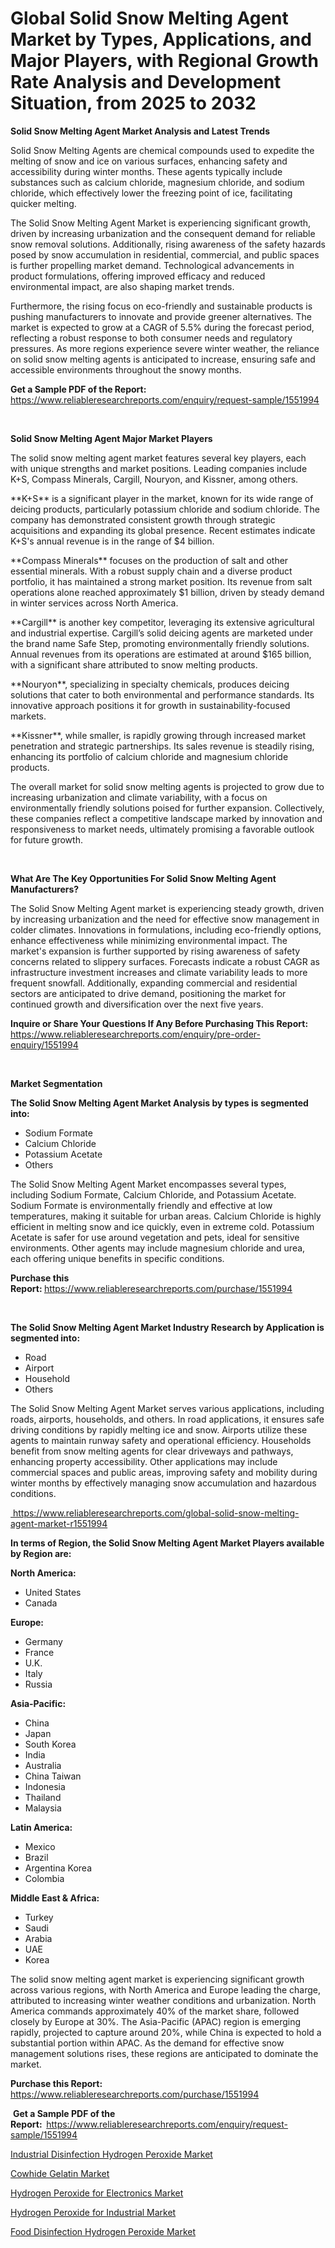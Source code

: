 <p><h1>Global Solid Snow Melting Agent Market by Types, Applications, and Major Players, with Regional Growth Rate Analysis and Development Situation, from 2025 to 2032</h1></p><p><strong>Solid Snow Melting Agent Market Analysis and Latest Trends</strong></p>
<p><p>Solid Snow Melting Agents are chemical compounds used to expedite the melting of snow and ice on various surfaces, enhancing safety and accessibility during winter months. These agents typically include substances such as calcium chloride, magnesium chloride, and sodium chloride, which effectively lower the freezing point of ice, facilitating quicker melting.</p><p>The Solid Snow Melting Agent Market is experiencing significant growth, driven by increasing urbanization and the consequent demand for reliable snow removal solutions. Additionally, rising awareness of the safety hazards posed by snow accumulation in residential, commercial, and public spaces is further propelling market demand. Technological advancements in product formulations, offering improved efficacy and reduced environmental impact, are also shaping market trends.</p><p>Furthermore, the rising focus on eco-friendly and sustainable products is pushing manufacturers to innovate and provide greener alternatives. The market is expected to grow at a CAGR of 5.5% during the forecast period, reflecting a robust response to both consumer needs and regulatory pressures. As more regions experience severe winter weather, the reliance on solid snow melting agents is anticipated to increase, ensuring safe and accessible environments throughout the snowy months.</p></p>
<p><strong>Get a Sample PDF of the Report:&nbsp;</strong> <a href="https://www.reliableresearchreports.com/enquiry/request-sample/1551994?utm_campaign=34&utm_medium=2&utm_source=Github&utm_content=ia&utm_term=02042025&utm_id=solid-snow-melting-agent">https://www.reliableresearchreports.com/enquiry/request-sample/1551994</a></p>
<p>&nbsp;</p>
<p><strong>Solid Snow Melting Agent Major Market Players</strong></p>
<p><p>The solid snow melting agent market features several key players, each with unique strengths and market positions. Leading companies include K+S, Compass Minerals, Cargill, Nouryon, and Kissner, among others.</p><p>**K+S** is a significant player in the market, known for its wide range of deicing products, particularly potassium chloride and sodium chloride. The company has demonstrated consistent growth through strategic acquisitions and expanding its global presence. Recent estimates indicate K+S's annual revenue is in the range of $4 billion.</p><p>**Compass Minerals** focuses on the production of salt and other essential minerals. With a robust supply chain and a diverse product portfolio, it has maintained a strong market position. Its revenue from salt operations alone reached approximately $1 billion, driven by steady demand in winter services across North America.</p><p>**Cargill** is another key competitor, leveraging its extensive agricultural and industrial expertise. Cargill’s solid deicing agents are marketed under the brand name Safe Step, promoting environmentally friendly solutions. Annual revenues from its operations are estimated at around $165 billion, with a significant share attributed to snow melting products.</p><p>**Nouryon**, specializing in specialty chemicals, produces deicing solutions that cater to both environmental and performance standards. Its innovative approach positions it for growth in sustainability-focused markets.</p><p>**Kissner**, while smaller, is rapidly growing through increased market penetration and strategic partnerships. Its sales revenue is steadily rising, enhancing its portfolio of calcium chloride and magnesium chloride products.</p><p>The overall market for solid snow melting agents is projected to grow due to increasing urbanization and climate variability, with a focus on environmentally friendly solutions poised for further expansion. Collectively, these companies reflect a competitive landscape marked by innovation and responsiveness to market needs, ultimately promising a favorable outlook for future growth.</p></p>
<p>&nbsp;</p>
<p><strong>What Are The Key Opportunities For Solid Snow Melting Agent Manufacturers?</strong></p>
<p><p>The Solid Snow Melting Agent market is experiencing steady growth, driven by increasing urbanization and the need for effective snow management in colder climates. Innovations in formulations, including eco-friendly options, enhance effectiveness while minimizing environmental impact. The market's expansion is further supported by rising awareness of safety concerns related to slippery surfaces. Forecasts indicate a robust CAGR as infrastructure investment increases and climate variability leads to more frequent snowfall. Additionally, expanding commercial and residential sectors are anticipated to drive demand, positioning the market for continued growth and diversification over the next five years.</p></p>
<p><strong>Inquire or Share Your Questions If Any Before Purchasing This Report:</strong> <a href="https://www.reliableresearchreports.com/enquiry/pre-order-enquiry/1551994?utm_campaign=34&utm_medium=2&utm_source=Github&utm_content=ia&utm_term=02042025&utm_id=solid-snow-melting-agent">https://www.reliableresearchreports.com/enquiry/pre-order-enquiry/1551994</a></p>
<p>&nbsp;</p>
<p><strong>Market Segmentation</strong></p>
<p><strong>The Solid Snow Melting Agent Market Analysis by types is segmented into:</strong></p>
<p><ul><li>Sodium Formate</li><li>Calcium Chloride</li><li>Potassium Acetate</li><li>Others</li></ul></p>
<p><p>The Solid Snow Melting Agent Market encompasses several types, including Sodium Formate, Calcium Chloride, and Potassium Acetate. Sodium Formate is environmentally friendly and effective at low temperatures, making it suitable for urban areas. Calcium Chloride is highly efficient in melting snow and ice quickly, even in extreme cold. Potassium Acetate is safer for use around vegetation and pets, ideal for sensitive environments. Other agents may include magnesium chloride and urea, each offering unique benefits in specific conditions.</p></p>
<p><strong>Purchase this Report:&nbsp;</strong><a href="https://www.reliableresearchreports.com/purchase/1551994?utm_campaign=34&utm_medium=2&utm_source=Github&utm_content=ia&utm_term=02042025&utm_id=solid-snow-melting-agent">https://www.reliableresearchreports.com/purchase/1551994</a></p>
<p>&nbsp;</p>
<p><strong>The Solid Snow Melting Agent Market Industry Research by Application is segmented into:</strong></p>
<p><ul><li>Road</li><li>Airport</li><li>Household</li><li>Others</li></ul></p>
<p><p>The Solid Snow Melting Agent Market serves various applications, including roads, airports, households, and others. In road applications, it ensures safe driving conditions by rapidly melting ice and snow. Airports utilize these agents to maintain runway safety and operational efficiency. Households benefit from snow melting agents for clear driveways and pathways, enhancing property accessibility. Other applications may include commercial spaces and public areas, improving safety and mobility during winter months by effectively managing snow accumulation and hazardous conditions.</p></p>
<p><a href="https://www.reliableresearchreports.com/global-solid-snow-melting-agent-market-r1551994?utm_campaign=34&utm_medium=2&utm_source=Github&utm_content=ia&utm_term=02042025&utm_id=solid-snow-melting-agent">&nbsp;https://www.reliableresearchreports.com/global-solid-snow-melting-agent-market-r1551994</a></p>
<p><strong>In terms of Region, the Solid Snow Melting Agent Market Players available by Region are:</strong></p>
<p>
    <p> <strong> North America: </strong>
        <ul>
            <li>United States</li>
            <li>Canada</li>
        </ul>
        </p> 
    <p> <strong> Europe: </strong>
        <ul>
            <li>Germany</li>
            <li>France</li>
            <li>U.K.</li>
            <li>Italy</li>
            <li>Russia</li>
        </ul>
        </p> 
    <p> <strong> Asia-Pacific: </strong>
        <ul>
            <li>China</li>
            <li>Japan</li>
            <li>South Korea</li>
            <li>India</li>
            <li>Australia</li>
            <li>China Taiwan</li>
            <li>Indonesia</li>
            <li>Thailand</li>
            <li>Malaysia</li>
        </ul>
        </p> 
    <p> <strong> Latin America: </strong>
        <ul>
            <li>Mexico</li>
            <li>Brazil</li>
            <li>Argentina Korea</li>
            <li>Colombia</li>
        </ul>
        </p> 
    <p> <strong> Middle East & Africa: </strong>
        <ul>
            <li>Turkey</li>
            <li>Saudi</li>
            <li>Arabia</li>
            <li>UAE</li>
            <li>Korea</li>
        </ul>
    </p>
    </p>
<p><p>The solid snow melting agent market is experiencing significant growth across various regions, with North America and Europe leading the charge, attributed to increasing winter weather conditions and urbanization. North America commands approximately 40% of the market share, followed closely by Europe at 30%. The Asia-Pacific (APAC) region is emerging rapidly, projected to capture around 20%, while China is expected to hold a substantial portion within APAC. As the demand for effective snow management solutions rises, these regions are anticipated to dominate the market.</p></p>
<p><strong>Purchase this Report: </strong><a href="https://www.reliableresearchreports.com/purchase/1551994?utm_campaign=34&utm_medium=2&utm_source=Github&utm_content=ia&utm_term=02042025&utm_id=solid-snow-melting-agent">https://www.reliableresearchreports.com/purchase/1551994</a></p>
<p>&nbsp;<strong>Get a Sample PDF of the Report:&nbsp;&nbsp;</strong><a href="https://www.reliableresearchreports.com/enquiry/request-sample/1551994?utm_campaign=34&utm_medium=2&utm_source=Github&utm_content=ia&utm_term=02042025&utm_id=solid-snow-melting-agent">https://www.reliableresearchreports.com/enquiry/request-sample/1551994</a></p>
<p><strong></strong></p>
<p><p><a href="https://github.com/mateyappiazo/Market-Research-Report-List-1/blob/main/industrial-disinfection-hydrogen-peroxide-market.md?utm_campaign=34&utm_medium=2&utm_source=Github&utm_content=ia&utm_term=02042025&utm_id=solid-snow-melting-agent">Industrial Disinfection Hydrogen Peroxide Market</a></p><p><a href="https://github.com/signallaikun/Market-Research-Report-List-1/blob/main/cowhide-gelatin-market.md?utm_campaign=34&utm_medium=2&utm_source=Github&utm_content=ia&utm_term=02042025&utm_id=solid-snow-melting-agent">Cowhide Gelatin Market</a></p><p><a href="https://github.com/gunbybeahmg1/Market-Research-Report-List-1/blob/main/hydrogen-peroxide-for-electronics-market.md?utm_campaign=34&utm_medium=2&utm_source=Github&utm_content=ia&utm_term=02042025&utm_id=solid-snow-melting-agent">Hydrogen Peroxide for Electronics Market</a></p><p><a href="https://github.com/voetzeszuh/Market-Research-Report-List-1/blob/main/hydrogen-peroxide-for-industrial-market.md?utm_campaign=34&utm_medium=2&utm_source=Github&utm_content=ia&utm_term=02042025&utm_id=solid-snow-melting-agent">Hydrogen Peroxide for Industrial Market</a></p><p><a href="https://github.com/celpabembes/Market-Research-Report-List-1/blob/main/food-disinfection-hydrogen-peroxide-market.md?utm_campaign=34&utm_medium=2&utm_source=Github&utm_content=ia&utm_term=02042025&utm_id=solid-snow-melting-agent">Food Disinfection Hydrogen Peroxide Market</a></p></p>